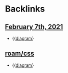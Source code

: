 
# Backlinks
## [February 7th, 2021](<February 7th, 2021.md>)
- {{[diagram](<diagram.md>)}

## [roam/css](<roam/css.md>)
- {{[diagram](<diagram.md>)}

